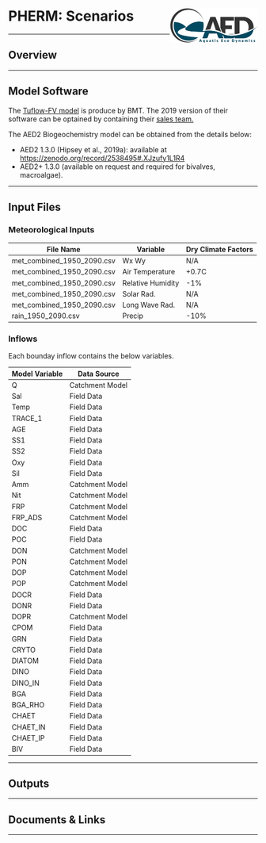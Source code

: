 # PHERM: Scenarios <img src="https://github.com/AquaticEcoDynamics/Peel_ARC/blob/master/Images/Logos/aed.png" align="right" width="178" height="70.5">

---

## Overview

---

## Model Software

The <a href="https://www.tuflow.com/Tuflow%20FV.aspx">Tuflow-FV model</a> is produce by BMT. The 2019 version of their software can be optained by containing their <a href="https://www.tuflow.com/Contact.aspx">sales team.</a>

The AED2 Biogeochemistry model can be obtained from the details below:

-	AED2 1.3.0 (Hipsey et al., 2019a): available at https://zenodo.org/record/2538495#.XJzufy1L1R4 
-	AED2+ 1.3.0 (available on request and required for bivalves, macroalgae).

---

## Input Files
### Meteorological Inputs



| File Name|Variable|Dry Climate Factors|
|--------------------------|-------|------|
|met_combined_1950_2090.csv	|Wx Wy				|N/A|
|met_combined_1950_2090.csv	|Air Temperature    |+0.7C|
|met_combined_1950_2090.csv	|Relative Humidity  |-1%|
|met_combined_1950_2090.csv	|Solar Rad.         |N/A|
|met_combined_1950_2090.csv	|Long Wave Rad.     |N/A|
|rain_1950_2090.csv			|Precip             |-10%|

### Inflows

Each bounday inflow contains the below variables. 

|Model Variable|Data Source|
|----------|----------------|
|Q			|Catchment Model		|
|Sal			|Field Data         |
|Temp		|Field Data             |
|TRACE_1		|Field Data         |
|AGE			|Field Data         |
|SS1			|Field Data         |
|SS2			|Field Data         |
|Oxy			|Field Data         |
|Sil			|Field Data         |
|Amm			|Catchment Model    |
|Nit 		|Catchment Model        |
|FRP			|Catchment Model    |
|FRP_ADS		|Catchment Model    |
|DOC			|Field Data         |
|POC			|Field Data         |
|DON			|Catchment Model    |
|PON			|Catchment Model    |
|DOP			|Catchment Model    |
|POP			|Catchment Model    |
|DOCR		|Field Data             |
|DONR		|Field Data             |
|DOPR		|Catchment Model        |
|CPOM		|Field Data             |
|GRN			|Field Data         |
|CRYTO		|Field Data             |
|DIATOM		|Field Data             |
|DINO		|Field Data             |
|DINO_IN		|Field Data         |
|BGA			|Field Data         |
|BGA_RHO		|Field Data         |
|CHAET		|Field Data             |
|CHAET_IN	|Field Data             |
|CHAET_IP	|Field Data             |
|BIV			|Field Data         |



---

## Outputs

---

## Documents & Links

---
